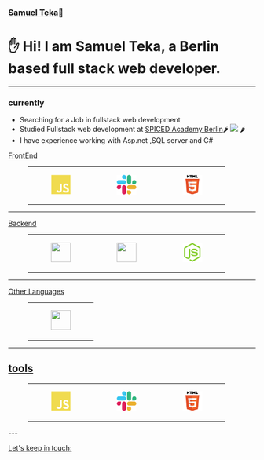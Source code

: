 ###  [Samuel Teka](https://www.https://github.com/samuellmfa)👋
# ✋ Hi! I am Samuel Teka, a Berlin based full stack web developer.
---
### currently 
- Searching for a Job in fullstack web development 
- Studied Fullstack web development at [SPICED Academy Berlin](https://www.spiced-academy.com/de/berlin)🌶	<img src="https://coursereport-production.imgix.net/uploads/school/logo/323/original/spiced-social-media-icon.png?w=200&h=200" width="40"/> 🌶
- I have experience working with Asp.net ,SQL server and C#  

  
[FrontEnd](https://github.com/samuellmfa#frontend)
  <figure>
<table cellspacing="0" cellpadding="0" border=0>
    <tr>
      <td>
        <figure><img src="https://raw.githubusercontent.com/devicons/devicon/c5378d6c2510ffa0b3e4475af95618a8048d6cf1/icons/javascript/javascript-plain.svg" width="40" height="40"> </figure></td>
      <td>
        <figure>
    <a link="#"><img src="https://raw.githubusercontent.com/devicons/devicon/master/icons/slack/slack-original.svg" width="40 height="40"></figure></a>
        </td>
      <td>
        <figure>
    <img src="https://raw.githubusercontent.com/devicons/devicon/c5378d6c2510ffa0b3e4475af95618a8048d6cf1/icons/html5/html5-original-wordmark.svg" width="40" height="40">
</figure>
        </td>
    </tr>
  </table>
          </figure>
   
---

[Backend](https://github.com/samuellmfa#frontend)
<figure>
  <table>
    <tr>
      <td><figure><img src="https://camo.githubusercontent.com/a30c26e9ffad4c4379b2b178319fb740c78092e6f1d616c5bbc0d4aca27f5bf7/68747470733a2f2f63646e2e6a7364656c6976722e6e65742f67682f64657669636f6e732f64657669636f6e2f69636f6e732f7562756e74752f7562756e74752d706c61696e2d776f72646d61726b2e737667" width="40" height="40"></figure></td>
      <td><figure>
    <img src="https://img-prod-cms-rt-microsoft-com.akamaized.net/cms/api/am/imageFileData/RE1Mu3b?ver=5c31" width="40" height="40">
    </figure></td>
     <td><figure><img src="https://raw.githubusercontent.com/devicons/devicon/c5378d6c2510ffa0b3e4475af95618a8048d6cf1/icons/nodejs/nodejs-original.svg" width="40" height="40"></figure></td>
    </tr>
  </table>
</figure> 

---

[Other Languages](https://github.com/samuellmfa#frontend)
          
 <figure>
  <table>
    <tr>
      <td>
      <figure>
      <img src="https://camo.githubusercontent.com/1866f4f76bdaabac12b1a21e8eb5d9843e5eeb2beef87b6ae2274ab56f2c25ce/68747470733a2f2f63646e2e6a7364656c6976722e6e65742f67682f64657669636f6e732f64657669636f6e2f69636f6e732f656d626564646564632f656d626564646564632d6f726967696e616c2e737667" width="40" height="40"></figure>
      </td>
 </tr>
  </table>
 </figure> 
 
---

[tools](https://github.com/samuellmfa#frontend)
---
<figure>
<table cellspacing="0" cellpadding="0" border=0>
    <tr>
      <td>
        <figure><img src="https://raw.githubusercontent.com/devicons/devicon/c5378d6c2510ffa0b3e4475af95618a8048d6cf1/icons/javascript/javascript-plain.svg" width="40" height="40"> </figure></td>
      <td>
        <figure>
    <img src="https://raw.githubusercontent.com/devicons/devicon/master/icons/slack/slack-original.svg" width="40 height="40"></figure>
        </td>
      <td>
        <figure>
    <img src="https://raw.githubusercontent.com/devicons/devicon/c5378d6c2510ffa0b3e4475af95618a8048d6cf1/icons/html5/html5-original-wordmark.svg" width="40" height="40">
</figure>
        </td>
    </tr>
  </table>
          </figure>
 --- 
 
[Let's keep in touch:](https://github.com/samuellmfa#frontend)
